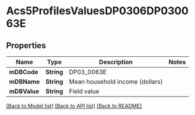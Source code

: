 # Acs5ProfilesValuesDP0306DP030063E

## Properties
Name | Type | Description | Notes
------------ | ------------- | ------------- | -------------
**mDBCode** | **String** | DP03_0063E | 
**mDBName** | **String** | Mean household income (dollars) | 
**mDBValue** | **String** | Field value | 

[[Back to Model list]](../README.md#documentation-for-models) [[Back to API list]](../README.md#documentation-for-api-endpoints) [[Back to README]](../README.md)



